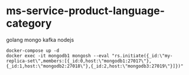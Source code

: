 # ms-service-product-language-category
golang mongo kafka nodejs


```start-db
docker-compose up -d
docker exec -it mongodb1 mongosh --eval "rs.initiate({_id:\"my-replica-set\",members:[{_id:0,host:\"mongodb1:27017\"},{_id:1,host:\"mongodb2:27018\"},{_id:2,host:\"mongodb3:27019\"}]})"
```